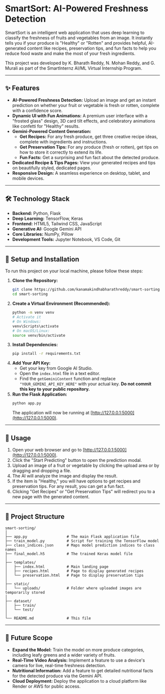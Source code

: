 # SmartSort: AI-Powered Freshness Detection

SmartSort is an intelligent web application that uses deep learning to classify the freshness of fruits and vegetables from an image. It instantly tells you if your produce is "Healthy" or "Rotten" and provides helpful, AI-generated content like recipes, preservation tips, and fun facts to help you reduce food waste and make the most of your fresh ingredients.

This project was developed by K. Bharath Reddy, N. Mohan Reddy, and G. Murali as part of the SmartInternz AI/ML Virtual Internship Program.

---

## ✨ Features

- **AI-Powered Freshness Detection:** Upload an image and get an instant prediction on whether your fruit or vegetable is fresh or rotten, complete with a confidence score.
- **Dynamic UI with Fun Animations:** A premium user interface with a "frosted glass" design, 3D card tilt effects, and celebratory animations like confetti for "Healthy" results.
- **Gemini-Powered Content Generation:**
  - **Get Recipes:** For any fresh produce, get three creative recipe ideas, complete with ingredients and instructions.
  - **Get Preservation Tips:** For any produce (fresh or rotten), get tips on how to store it correctly to extend its life.
  - **Fun Facts:** Get a surprising and fun fact about the detected produce.
- **Dedicated Recipe & Tips Pages:** View your generated recipes and tips on beautifully styled, dedicated pages.
- **Responsive Design:** A seamless experience on desktop, tablet, and mobile devices.

---

## 🛠️ Technology Stack

- **Backend:** Python, Flask
- **Deep Learning:** TensorFlow, Keras
- **Frontend:** HTML5, Tailwind CSS, JavaScript
- **Generative AI:** Google Gemini API
- **Core Libraries:** NumPy, Pillow
- **Development Tools:** Jupyter Notebook, VS Code, Git

---

## 🚀 Setup and Installation

To run this project on your local machine, please follow these steps:

1. **Clone the Repository:**
   ```bash
   git clone https://github.com/kanamakindhabharathreddy/smart-sorting.git
   cd smart-sorting
   ```
2. **Create a Virtual Environment (Recommended):**
   ```bash
   python -m venv venv
   # Activate it
   # On Windows:
   venv\Scripts\activate
   # On macOS/Linux:
   source venv/bin/activate
   ```
3. **Install Dependencies:**
   ```bash
   pip install -r requirements.txt
   ```
4. **Add Your API Key:**
   - Get your key from Google AI Studio.
   - Open the `index.html` file in a text editor.
   - Find the `getGeminiContent` function and replace `"YOUR_GEMINI_API_KEY_HERE"` with your actual key. **Do not commit this key to your public repository.**
5. **Run the Flask Application:**
   ```bash
   python app.py
   ```
   The application will now be running at [http://127.0.0.1:5000](http://127.0.0.1:5000).

---

## 📖 Usage

1. Open your web browser and go to [http://127.0.0.1:5000](http://127.0.0.1:5000).
2. Click the "Start Predicting" button to open the prediction modal.
3. Upload an image of a fruit or vegetable by clicking the upload area or by dragging and dropping a file.
4. The AI will analyze the image and display the result.
5. If the item is "Healthy," you will have options to get recipes and preservation tips. For any result, you can get a fun fact.
6. Clicking "Get Recipes" or "Get Preservation Tips" will redirect you to a new page with the generated content.

---

## 📂 Project Structure

```
smart-sorting/
│
├── app.py                  # The main Flask application file
├── train_model.py          # Script for training the TensorFlow model
├── class_indices.json      # Maps model prediction indices to class names
├── final_model.h5          # The trained Keras model file
│
├── templates/
│   ├── index.html          # Main landing page
│   ├── recipes.html        # Page to display generated recipes
│   └── preservation.html   # Page to display preservation tips
│
├── static/
│   └── uploads/            # Folder where uploaded images are temporarily stored
│
├── dataset/
│   ├── train/
│   └── test/
│
└── README.md               # This file
```

---

## 🔮 Future Scope

- **Expand the Model:** Train the model on more produce categories, including leafy greens and a wider variety of fruits.
- **Real-Time Video Analysis:** Implement a feature to use a device's camera for live, real-time freshness detection.
- **Nutritional Information:** Add a feature to get detailed nutritional facts for the detected produce via the Gemini API.
- **Cloud Deployment:** Deploy the application to a cloud platform like Render or AWS for public access.

